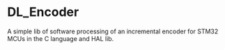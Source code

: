# DL_Encoder
 A simple lib of software processing of an incremental encoder for STM32 MCUs in the C language and HAL lib.
